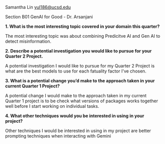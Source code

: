 Samantha Lin yul186@ucsd.edu

Section B01 GenAI for Good - Dr. Arsanjani

**1. What is the most interesting topic covered in your domain this quarter?**

The most interesting topic was about combining Predicitve AI and Gen AI to detect misinformation.

**2. Describe a potential investigation you would like to pursue for your Quarter 2 Project.**

A potential investigation I would like to pursue for my Quarter 2 Project is what are the best models to use for each fatuality factor I've chosen.

**3. What is a potential change you’d make to the approach taken in your current Quarter 1 Project?**

A potential change I would make to the approach taken in my current Quarter 1 project is to be check what versions of packages works together well before I start working on individual tasks.

**4. What other techniques would you be interested in using in your project?**

Other techniques I would be interested in using in my project are better prompting techniques when interacting with Gemini

